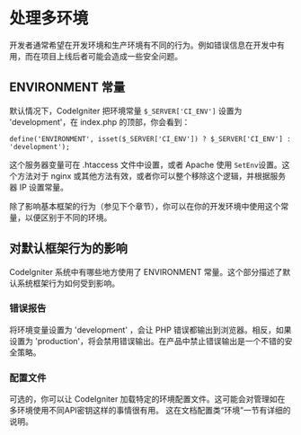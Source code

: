 # 处理多环境

开发者通常希望在开发环境和生产环境有不同的行为。例如错误信息在开发中有用，而在项目上线后者可能会造成一些安全问题。

## ENVIRONMENT 常量

默认情况下，CodeIgniter 把环境常量 `$_SERVER['CI_ENV']` 设置为 'development'，在 index.php 的顶部，你会看到：

	define('ENVIRONMENT', isset($_SERVER['CI_ENV']) ? $_SERVER['CI_ENV'] : 'development');

这个服务器变量可在 .htaccess 文件中设置，或者 Apache 使用 `SetEnv`设置。这个方法对于 nginx 或其他方法有效，或者你可以整个移除这个逻辑，并根据服务器 IP 设置常量。

除了影响基本框架的行为（参见下个章节），你可以在你的开发环境中使用这个常量，以便区别于不同的环境。

## 	对默认框架行为的影响

CodeIgniter 系统中有哪些地方使用了 ENVIRONMENT 常量。这个部分描述了默认系统框架行为如何受到影响。

### 错误报告

将环境变量设置为 'development' ，会让 PHP 错误都输出到浏览器。相反，如果设置为 'production'，将会禁用错误输出。在产品中禁止错误输出是一个不错的安全策略。

### 配置文件

可选的，你可以让 CodeIgniter 加载特定的环境配置文件。这可能会对管理如在多环境使用不同API密钥这样的事情很有用。 这在文档配置类“环境”一节有详细的说明。